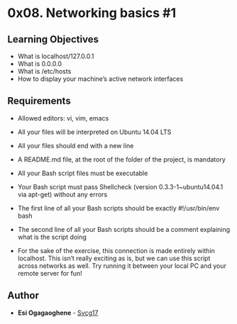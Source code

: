 # 0x08. Networking basics #1

## Learning Objectives
- What is localhost/127.0.0.1
- What is 0.0.0.0
- What is /etc/hosts
- How to display your machine’s active network interfaces

## Requirements
- Allowed editors: vi, vim, emacs
- All your files will be interpreted on Ubuntu 14.04 LTS
- All your files should end with a new line
- A README.md file, at the root of the folder of the project, is mandatory
- All your Bash script files must be executable
- Your Bash script must pass Shellcheck (version 0.3.3-1~ubuntu14.04.1 via apt-get) without any errors
- The first line of all your Bash scripts should be exactly #!/usr/bin/env bash
- The second line of all your Bash scripts should be a comment explaining what is the script doing


- For the sake of the exercise, this connection is made entirely within localhost. This isn’t really exciting as is, but we can use this script across networks as well. Try running it between your local PC and your remote server for fun!


## Author
* **Esi Ogagaoghene** - [Svcg17](https://github.com/Svcg17)
